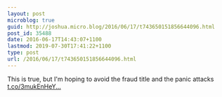 ```yaml
---
layout: post
microblog: true
guid: http://joshua.micro.blog/2016/06/17/t743650151856644096.html
post_id: 35488
date: 2016-06-17T14:43:07+1100
lastmod: 2019-07-30T17:41:22+1100
type: post
url: /2016/06/17/t743650151856644096.html
---
```

This is true, but I'm hoping to avoid the fraud title and the panic attacks [t.co/3mukEnHeY...](https://t.co/3mukEnHeYg)
